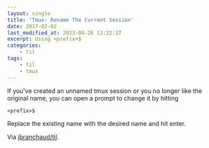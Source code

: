```yaml
---
layout: single
title: 'Tmux: Rename The Current Session'
date: 2017-02-02
last_modified_at: 2023-04-26 13:22:37
excerpt: Using <prefix>$
categories:
    - til
tags:
    - til
    - tmux
---
```


If you've created an unnamed tmux session or you no longer like the original
name, you can open a prompt to change it by hitting

```tmux
<prefix>$
```

Replace the existing name with the desired name and hit enter.

Via [jbranchaud/til](https://github.com/jbranchaud/til).

